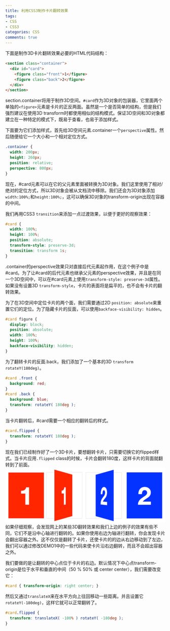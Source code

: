 ```yaml
---
title: 利用CSS3制作卡片翻转效果
tags: 
- CSS
- CSS3
categories: CSS
comments: true
---
```

下面是制作3D卡片翻转效果必要的HTML代码结构：
``` html
<section class="container">
  <div id="card">
    <figure class="front">1</figure>
    <figure class="back">2</figure>
  </div>
</section>
```
section.container将用于制作3D空间。`#card`作为3D对象的包装器，它里面两个单独的`<figure>`元素是卡片的正反两面。虽然是一个是否简单的结构，但是我们强烈建议在使用3D transform时都使用相似的结构模式。保证3D空间和3D对象都建立在一种特定的模式下，既易于查看，也易于添加样式。

下面要为它们添加样式，首先给3D空间元素.container一个`perspective`属性。然后随便给它一个大小和一个相对定位方式。
``` css
.container {
  width: 200px;
  height: 260px;
  position: relative;
  perspective: 800px;
}
```
现在，#card元素可以在它的父元素里面被转换为3D对象。我们这里使用了相对/绝对的定位方式，所以3D对象会被从文档流中移除。我们还会为3D对象添加`width:100%;`和`height:100%;`，这可以确保3D对象的transform-origin出现在容器的中间。

我们再用CSS3 `transition`来添加一点过渡效果，以便于更好的观察效果：
``` css
#card {
  width: 100%;
  height: 100%;
  position: absolute;
  transform-style: preserve-3d;
  transition: transform 1s;
}
```
.container的perspective效果只对直接后代元素起作用，在这个例子中是#card。为了让#card的后代元素也继承父元素的perspective效果，并且是在同一个3D空间中，可以在#card元素上使用`transform-style: preserve-3d`属性。如果没有设置3D `transform-style`，卡片的表面将是扁平的，也不会有卡片的翻转效果。

为了在3D空间中定位卡片的两个面，我们需要通过2D `position: absolute`来重置它们的定位。为了隐藏卡片的反面，可以使用`backface-visibility: hidden`。
``` css
#card figure {
  display: block;
  position: absolute;
  width: 100%;
  height: 100%;
  backface-visibility: hidden;
}
```
为了翻转卡片的反面.back，我们添加了一个基本的3D `transform rotateY(180deg)`。
``` css
#card .front {
  background: red;
}
#card .back {
  background: blue;
  transform: rotateY( 180deg );
}
```
当卡片翻转后，#card需要一个相应的翻转后的样式。
``` css
#card.flipped {
  transform: rotateY( 180deg );
}
```
现在我们已经制作好了一个3D卡片，要想翻转卡片，只需要切换它的flipped样式。当卡片应用`.flipped` class的时候，卡片会翻转180度，这样卡片的背面就翻转到了前面。
![](利用CSS3制作卡片翻转效果/1.png)
如果仔细观察，会发现网上的某些3D翻转效果和我们上边的例子的效果有些不同，它们不是沿中心轴进行翻转的。如果你使用右边为轴进行翻转，你会发现卡片会翻出容器之外。这不仅仅是翻转了卡片，还使卡片的的边从右边移动到了左边，我们可以通过修改DEMO1中的一些代码来使卡片沿右边翻转，而且不会超出容器之外。

我们要做的是让翻转的中心点位于卡片的右边。默认情况下中心点transform-origin是位于水平和垂直的中间（50 % 50% 或 center center），我们需要改变它：
``` css
#card { transform-origin: right center; }
```
然后又通过`translateX`来在水平方向上往回移动一些距离。并且设置它`rotateY(-180deg)`，这样它就可以正常翻转了。
``` css
#card.flipped {
  transform: translateX( -100% ) rotateY( -180deg );
}
```